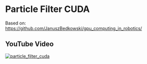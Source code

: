 # Particle Filter CUDA

Based on: https://github.com/JanuszBedkowski/gpu_computing_in_robotics/

## YouTube Video

[![particle_filter_cuda](https://img.youtube.com/vi/iMcJJLcur8U/0.jpg)](https://www.youtube.com/watch?v=iMcJJLcur8U)
